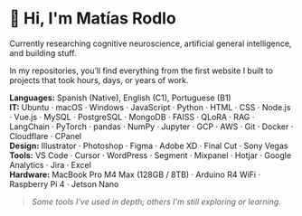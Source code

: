 # 👋 Hi, I'm Matías Rodlo

Currently researching cognitive neuroscience, artificial general intelligence, and building stuff.

In my repositories, you’ll find everything from the first website I built to projects that took hours, days, or years of work.

**Languages:** Spanish (Native), English (C1), Portuguese (B1)  
**IT:** Ubuntu · macOS · Windows · JavaScript · Python · HTML · CSS · Node.js · Vue.js · MySQL · PostgreSQL · MongoDB · FAISS · QLoRA · RAG · LangChain · PyTorch · pandas · NumPy · Jupyter · GCP · AWS · Git · Docker · Cloudflare · CPanel  
**Design:** Illustrator · Photoshop · Figma · Adobe XD · Final Cut · Sony Vegas  
**Tools:** VS Code · Cursor · WordPress · Segment · Mixpanel · Hotjar · Google Analytics · Jira · Excel  
**Hardware:** MacBook Pro M4 Max (128GB / 8TB) · Arduino R4 WiFi · Raspberry Pi 4 · Jetson Nano  

> *Some tools I've used in depth; others I'm still exploring or learning.*
